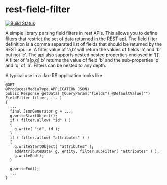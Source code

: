 rest-field-filter
=================

[![Build Status](https://secure.travis-ci.org/realityforge/rest-field-filter.svg?branch=master)](http://travis-ci.org/realityforge/rest-field-filter)

A simple library parsing field filters in rest APIs. This allows you to
define filters that restrict the set of data returned in the REST api.
The field filter definition is a comma separated list of fields that should
be returned by the REST api. i.e. A filter value of 'a,b' will return the
values of fields 'a' and 'b' but not 'c'.  The api also supports nested
nested properties enclosed in '[]'. A filter of 'a[p,q],b' returns the value
of field 'b' and the sub-properties 'p' and 'q' of 'a'. Filters can be nested
to any depth.

A typical use in a Jax-RS application looks like

    @GET
    @Produces(MediaType.APPLICATION_JSON)
    public Response getData( @QueryParam("fields") @DefaultValue("") FieldFilter filter, ... )
    {
      ...
      final JsonGenerator g = ...;
      g.writeStartObject();
      if ( filter.allow( "id" ) )
      {
        g.write( "id", id );
      }
      if ( filter.allow( "attributes" ) )
      {
        g.writeStartObject( "attributes" );
        addAttributeData( g, entity, filter.subFilter( "attributes" ) );
        g.writeEnd();
      }

      g.writeEnd();
      ...
    }
